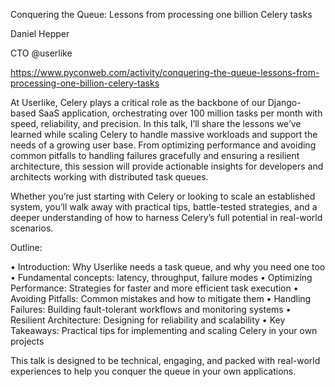 Conquering the Queue: Lessons from processing one billion Celery tasks

Daniel Hepper

CTO @userlike

https://www.pyconweb.com/activity/conquering-the-queue-lessons-from-processing-one-billion-celery-tasks

At Userlike, Celery plays a critical role as the backbone of our Django-based SaaS application, orchestrating over 100 million tasks per month with speed, reliability, and precision. In this talk, I’ll share the lessons we’ve learned while scaling Celery to handle massive workloads and support the needs of a growing user base. From optimizing performance and avoiding common pitfalls to handling failures gracefully and ensuring a resilient architecture, this session will provide actionable insights for developers and architects working with distributed task queues.

Whether you’re just starting with Celery or looking to scale an established system, you’ll walk away with practical tips, battle-tested strategies, and a deeper understanding of how to harness Celery’s full potential in real-world scenarios.

Outline:

• Introduction: Why Userlike needs a task queue, and why you need one too
• Fundamental concepts: latency, throughput, failure modes
• Optimizing Performance: Strategies for faster and more efficient task execution
• Avoiding Pitfalls: Common mistakes and how to mitigate them
• Handling Failures: Building fault-tolerant workflows and monitoring systems
• Resilient Architecture: Designing for reliability and scalability
• Key Takeaways: Practical tips for implementing and scaling Celery in your own projects

This talk is designed to be technical, engaging, and packed with real-world experiences to help you conquer the queue in your own applications.

